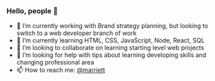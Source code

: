 ### Hello, people 👋

- 🔭 I’m currently working with Brand strategy planning, but looking to switch to a web developer branch of work
- 🌱 I’m currently learning HTML, CSS, JavaScript, Node, React, SQL
- 👯 I’m looking to collaborate on learning starting level web projects
- 🤔 I’m looking for help with tips about learning developing skills and changing professional area
- 📫 How to reach me: <a href="https://www.linkedin.com/in/marriett-albuquerque/"> @marriett </a>

